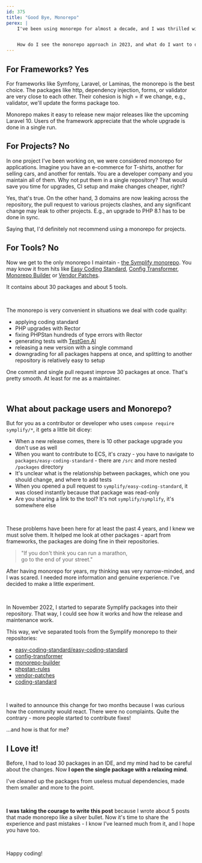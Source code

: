 ```yaml
---
id: 375
title: "Good Bye, Monorepo"
perex: |
    I've been using monorepo for almost a decade, and I was thrilled with that. Yet, in recent years I've noticed a few glitches in the workflow. The more popular the package became, the more visible frictions were.


    How do I see the monorepo approach in 2023, and what do I want to do differently?
---
```


## For Frameworks? Yes

For frameworks like Symfony, Laravel, or Laminas, the monorepo is the best choice. The packages like http, dependency injection, forms, or validator are very close to each other. Their cohesion is high = if we change, e.g., validator, we'll update the forms package too.

Monorepo makes it easy to release new major releases like the upcoming Laravel 10. Users of the framework appreciate that the whole upgrade is done in a single run.

## For Projects? No

In one project I've been working on, we were considered monorepo for applications. Imagine you have an e-commerce for T-shirts, another for selling cars, and another for rentals. You are a developer company and you maintain all of them. Why not put them in a single repository? That would save you time for upgrades, CI setup and make changes cheaper, right?

Yes, that's true. On the other hand, 3 domains are now leaking across the repository, the pull request to various projects clashes, and any significant change may leak to other projects. E.g., an upgrade to PHP 8.1 has to be done in sync.

Saying that, I'd definitely not recommend using a monorepo for projects.

## For Tools? No

Now we get to the only monorepo I maintain - [the Symplify monorepo](https://github.com/symplify/symplify/). You may know it from hits like [Easy Coding Standard](/blog/introducing-up-to-16-times-faster-easy-coding-standard), [Config Transformer](/blog/2020/07/27/how-to-switch-from-yaml-xml-configs-to-php-today-with-migrify), [Monorepo Builder](/blog/2018/10/08/new-in-symplify-5-create-merge-and-split-monorepo-with-1-command) or [Vendor Patches](/blog/2020/07/02/how-to-patch-package-in-vendor-yet-allow-its-updates).

It contains about 30 packages and about 5 tools.

<br>

The monorepo is very convenient in situations we deal with code quality:

* applying coding standard
* PHP upgrades with Rector
* fixing PHPStan hundreds of type errors with Rector
* generating tests with [TestGen AI](https://testgenai.com/)
* releasing a new version with a single command
* downgrading for all packages happens at once, and splitting to another repository is relatively easy to setup

One commit and single pull request improve 30 packages at once. That's pretty smooth. At least for me as a maintainer.

<br>

## What about package users and Monorepo?

But for you as a contributor or developer who uses `compose require symplify/*`, it gets a little bit dicey:

* When a new release comes, there is 10 other package upgrade you don't use as well
* When you want to contribute to ECS, it's crazy - you have to navigate to `packages/easy-coding-standard` - there are `/src` and more nested `/packages` directory
* It's unclear what is the relationship between packages, which one you should change, and where to add tests
* When you opened a pull request to `symplify/easy-coding-standard`, it was closed instantly because that package was read-only
* Are you sharing a link to the tool? It's not `symplify/symplify`, it's somewhere else

<br>

These problems have been here for at least the past 4 years, and I knew we must solve them. It helped me look at other packages - apart from frameworks, the packages are doing fine in their repositories.

<blockquote class="blockquote text-center">
"If you don't think you can run a marathon,<br>
go to the end of your street."
</blockquote>

After having monorepo for years, my thinking was very narrow-minded, and I was scared. I needed more information and genuine experience. I've decided to make a little experiment.

<br>

In November 2022, I started to separate Symplify packages into their repository. That way, I could see how it works and how the release and maintenance work.

This way, we've separated tools from the Symplify monorepo to their repositories:

* [easy-coding-standard/easy-coding-standard](https://github.com/easy-coding-standard/easy-coding-standard)
* [config-transformer](https://github.com/symplify/config-transformer)
* [monorepo-builder](https://github.com/symplify/monorepo-builder)
* [phpstan-rules](https://github.com/symplify/phpstan-rules)
* [vendor-patches](https://github.com/symplify/vendor-patches/)
* [coding-standard](https://github.com/symplify/coding-standard)

<br>

I waited to announce this change for two months because I was curious how the community would react. There were no complaints. Quite the contrary - more people started to contribute fixes!

...and how is that for me?

## I Love it!

Before, I had to load 30 packages in an IDE, and my mind had to be careful about the changes. Now **I open the single package with a relaxing mind**.

I've cleaned up the packages from useless mutual dependencies, made them smaller and more to the point.

<br>

**I was taking the courage to write this post** because I wrote about 5 posts that made monorepo like a silver bullet. Now it's time to share the experience and past mistakes - I know I've learned much from it, and I hope you have too.

<br>

Happy coding!
